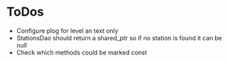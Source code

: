 ToDos
======

* Configure plog for level an text only
* StationsDao should return a shared_ptr so if no station is found it can be null
* Check which methods could be marked const
